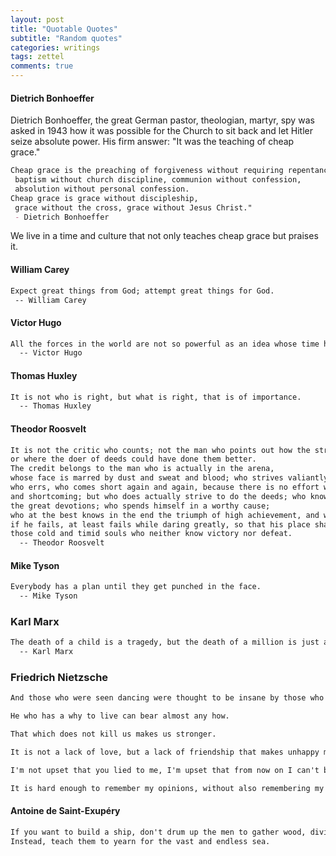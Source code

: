 ```yaml
---
layout: post
title: "Quotable Quotes"
subtitle: "Random quotes"
categories: writings
tags: zettel
comments: true
---
```

#### Dietrich Bonhoeffer
Dietrich Bonhoeffer, the great German pastor, theologian, martyr, spy was asked in 1943 how it was possible
 for the Church to sit back and let Hitler seize absolute power.
 His firm answer: "It was the teaching of cheap grace."
```markdown
Cheap grace is the preaching of forgiveness without requiring repentance,
 baptism without church discipline, communion without confession,
 absolution without personal confession.
Cheap grace is grace without discipleship,
 grace without the cross, grace without Jesus Christ."
 - Dietrich Bonhoeffer
```
We live in a time and culture that not only teaches cheap grace but praises it.

#### William Carey
```markdown
Expect great things from God; attempt great things for God.
 -- William Carey
```

#### Victor Hugo
```markdown
All the forces in the world are not so powerful as an idea whose time has come.
  -- Victor Hugo
```

#### Thomas Huxley
```markdown
It is not who is right, but what is right, that is of importance.
  -- Thomas Huxley
```

#### Theodor Roosvelt
```markdown
It is not the critic who counts; not the man who points out how the strong man stumbles, 
or where the doer of deeds could have done them better. 
The credit belongs to the man who is actually in the arena, 
whose face is marred by dust and sweat and blood; who strives valiantly; 
who errs, who comes short again and again, because there is no effort without error 
and shortcoming; but who does actually strive to do the deeds; who knows great enthusiasms, 
the great devotions; who spends himself in a worthy cause; 
who at the best knows in the end the triumph of high achievement, and who at the worst, 
if he fails, at least fails while daring greatly, so that his place shall never be with 
those cold and timid souls who neither know victory nor defeat.
  -- Theodor Roosvelt
```

#### Mike Tyson
```markdown
Everybody has a plan until they get punched in the face.
  -- Mike Tyson
```

### Karl Marx
```markdown
The death of a child is a tragedy, but the death of a million is just a number.
  -- Karl Marx
```

### Friedrich Nietzsche
```markdown
And those who were seen dancing were thought to be insane by those who could not hear the music.
```

```markdown
He who has a why to live can bear almost any how.
```

```markdown
That which does not kill us makes us stronger.
```

```markdown
It is not a lack of love, but a lack of friendship that makes unhappy marriages.
```

```markdown
I'm not upset that you lied to me, I'm upset that from now on I can't believe you.
```

```markdown
It is hard enough to remember my opinions, without also remembering my reasons for them!
```

#### Antoine de Saint-Exupéry
```markdown
If you want to build a ship, don't drum up the men to gather wood, divide the work, and give orders.
Instead, teach them to yearn for the vast and endless sea.
```
